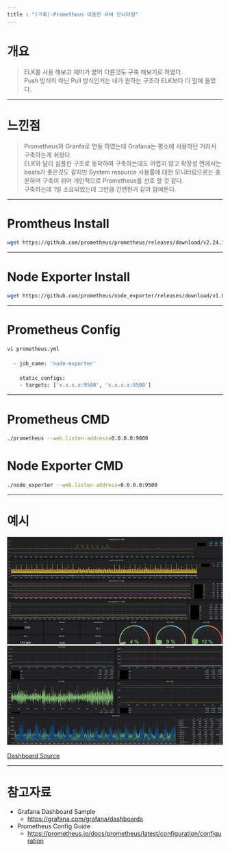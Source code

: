 ```yaml
---
title : "(구축)-Prometheus 이용한 서버 모니터링"
---
```


# 개요
> ELK를 사용 해보고 재미가 붙어 다른것도 구축 해보기로 하였다.<br>
Push 방식이 아닌 Pull 방식인거는 내가 원하는 구조라 ELK보다 더 맘에 들었다.

---

# 느낀점
> Prometheus와 Granfa로 연동 하였는데 Grafana는 평소에 사용하던 거라서 구축하는게 쉬웠다.<br>
ELK와 달리 심플한 구조로 동작하여 구축하는데도 어렵지 않고 확장성 면에서는 beats가 좋은것도 같지만 System resource 사용률에 대한 모니터링으로는 충분하며 구축이 쉬어 개인적으로 Prometheus를 선호 할 것 같다.<br>
구축하는데 1일 소요되었는데 그만큼 간편한거 같아 맘에든다.

---

# Promtheus Install
```bash
wget https://github.com/prometheus/prometheus/releases/download/v2.24.1/prometheus-2.24.1.linux-amd64.tar.gz
```

---

# Node Exporter Install
```bash
wget https://github.com/prometheus/node_exporter/releases/download/v1.0.1/node_exporter-1.0.1.linux-amd64.tar.gz
```

---

# Prometheus Config
```bash
vi prometheus.yml

  - job_name: 'node-exporter'

    static_configs:
    - targets: ['x.x.x.x:9500', 'x.x.x.x:9500']
```

---

# Prometheus CMD
```bash
./prometheus --web.listen-address=0.0.0.0:9800
```

# Node Exporter CMD
```bash
./node_exporter --web.listen-address=0.0.0.0:9500
```

---

# 예시
![예시](https://github.com/Tosi123/Tosi123.github.io/blob/master/assets/image/prometheus_ex1.png?raw=true)
![예시](https://github.com/Tosi123/Tosi123.github.io/blob/master/assets/image/prometheus_ex2.png?raw=true)

[Dashboard Source](https://github.com/Tosi123/Tosi123.github.io/blob/master/assets/file/System%20Monitor-1612231701267.json)

---

# 참고자료
- Grafana Dashboard Sample
    - https://grafana.com/grafana/dashboards
- Prometheus Config Guide
    - https://prometheus.io/docs/prometheus/latest/configuration/configuration
